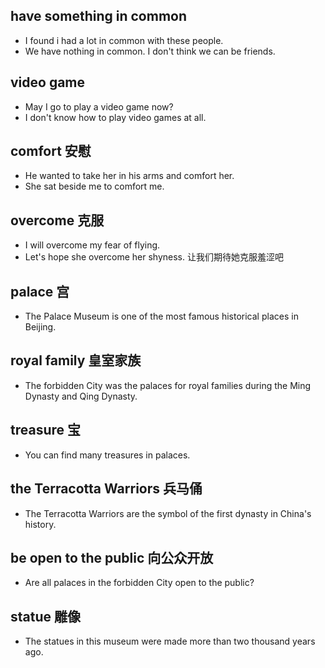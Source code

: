 ## have something in common
* I found i had a lot in common with these people.
* We have nothing in common. I don't think we can be friends.

## video game 
* May I go to play a video game now?
* I don't know how to play video games at all.

## comfort 安慰
* He wanted to take her in his arms and comfort her.
* She sat beside me to comfort me.

## overcome 克服
* I will overcome my fear of flying.
* Let's hope she overcome her shyness. 让我们期待她克服羞涩吧

## palace 宫
* The Palace Museum is one of the most famous historical places in Beijing.
## royal family 皇室家族
* The forbidden City was the palaces for royal families during the Ming Dynasty and Qing Dynasty.
## treasure 宝
* You can find many treasures in palaces.
## the Terracotta Warriors  兵马俑
* The Terracotta Warriors are the symbol of the first dynasty in China's history.
## be open to the public  向公众开放
* Are all palaces in the forbidden City open to the public?
## statue 雕像
* The statues in this museum were made more than two thousand years ago.
